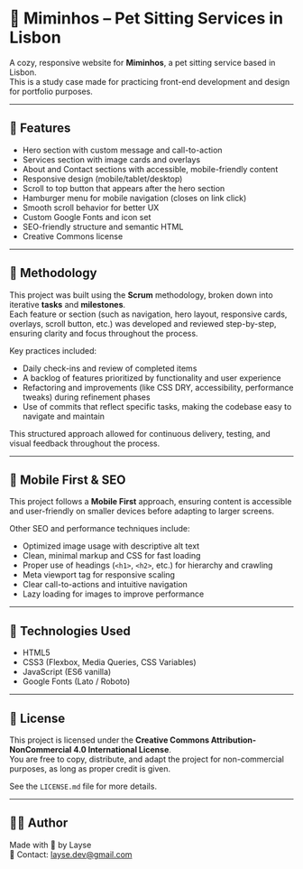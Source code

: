 # 🐶 Miminhos – Pet Sitting Services in Lisbon

A cozy, responsive website for **Miminhos**, a pet sitting service based in Lisbon.  
This is a study case made for practicing front-end development and design for portfolio purposes.

---

## 🌟 Features

- Hero section with custom message and call-to-action  
- Services section with image cards and overlays  
- About and Contact sections with accessible, mobile-friendly content  
- Responsive design (mobile/tablet/desktop)  
- Scroll to top button that appears after the hero section
- Hamburger menu for mobile navigation (closes on link click)  
- Smooth scroll behavior for better UX  
- Custom Google Fonts and icon set
- SEO-friendly structure and semantic HTML  
- Creative Commons license

---

## 🧠 Methodology

This project was built using the **Scrum** methodology, broken down into iterative **tasks** and **milestones**.  
Each feature or section (such as navigation, hero layout, responsive cards, overlays, scroll button, etc.) was developed and reviewed step-by-step, ensuring clarity and focus throughout the process.

Key practices included:

- Daily check-ins and review of completed items  
- A backlog of features prioritized by functionality and user experience  
- Refactoring and improvements (like CSS DRY, accessibility, performance tweaks) during refinement phases  
- Use of commits that reflect specific tasks, making the codebase easy to navigate and maintain

This structured approach allowed for continuous delivery, testing, and visual feedback throughout the process.

---

## 📱 Mobile First & SEO

This project follows a **Mobile First** approach, ensuring content is accessible and user-friendly on smaller devices before adapting to larger screens.  

Other SEO and performance techniques include:

- Optimized image usage with descriptive alt text  
- Clean, minimal markup and CSS for fast loading  
- Proper use of headings (`<h1>`, `<h2>`, etc.) for hierarchy and crawling  
- Meta viewport tag for responsive scaling  
- Clear call-to-actions and intuitive navigation
- Lazy loading for images to improve performance


---

## 🚀 Technologies Used

- HTML5  
- CSS3 (Flexbox, Media Queries, CSS Variables)  
- JavaScript (ES6 vanilla)  
- Google Fonts (Lato / Roboto)  

---

## 🪪 License

This project is licensed under the **Creative Commons Attribution-NonCommercial 4.0 International License**.  
You are free to copy, distribute, and adapt the project for non-commercial purposes, as long as proper credit is given.

See the `LICENSE.md` file for more details.

---

## 🙋‍♀️ Author

Made with 🩷 by Layse  
📧 Contact: [layse.dev@gmail.com](mailto:layse.dev@gmail.com)
